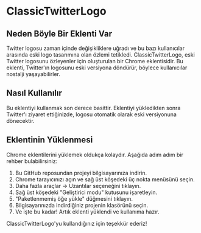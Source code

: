 # ClassicTwitterLogo

## Neden Böyle Bir Eklenti Var

Twitter logosu zaman içinde değişikliklere uğradı ve bu bazı kullanıcılar arasında eski logo tasarımına olan özlemi tetikledi. ClassicTwitterLogo, eski Twitter logosunu özleyenler için oluşturulan bir Chrome eklentisidir. Bu eklenti, Twitter'ın logosunu eski versiyona döndürür, böylece kullanıcılar nostalji yaşayabilirler.

## Nasıl Kullanılır

Bu eklentiyi kullanmak son derece basittir. Eklentiyi yükledikten sonra Twitter'ı ziyaret ettiğinizde, logosu otomatik olarak eski versiyonuna dönecektir.

## Eklentinin Yüklenmesi

Chrome eklentilerini yüklemek oldukça kolaydır. Aşağıda adım adım bir rehber bulabilirsiniz:

1. Bu GitHub reposundan projeyi bilgisayarınıza indirin.
2. Chrome tarayıcınızı açın ve sağ üst köşedeki üç nokta menüsünü seçin.
3. Daha fazla araçlar -> Uzantılar seçeneğini tıklayın.
4. Sağ üst köşedeki "Geliştirici modu" kutusunu işaretleyin.
5. "Paketlenmemiş öğe yükle" düğmesini tıklayın.
6. Bilgisayarınızda indirdiğiniz projenin klasörünü seçin.
7. Ve işte bu kadar! Artık eklenti yüklendi ve kullanıma hazır.

ClassicTwitterLogo'yu kullandığınız için teşekkür ederiz!
